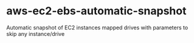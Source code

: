 # aws-ec2-ebs-automatic-snapshot
Automatic snapshot of EC2 instances mapped drives with parameters to skip any instance/drive

